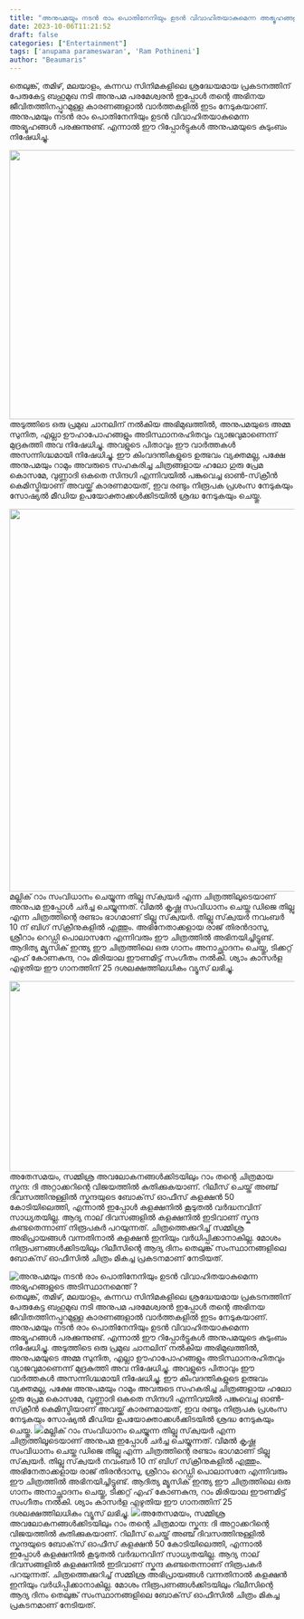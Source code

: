 ```yaml
---
title: "അനുപമയും നടൻ രാം പൊതിനേനിയും ഉടൻ വിവാഹിതയാകുമെന്ന അഭ്യൂഹങ്ങളുടെ അടിസ്ഥാനമെന്ത് ?"
date: 2023-10-06T11:21:52
draft: false
categories: ["Entertainment"]
tags: ['anupama parameswaran', 'Ram Pothineni']
author: "Beaumaris"
---
```


തെലുങ്ക്, തമിഴ്, മലയാളം, കന്നഡ സിനിമകളിലെ ശ്രദ്ധേയമായ പ്രകടനത്തിന് പേരുകേട്ട ബഹുമുഖ നടി അനുപമ പരമേശ്വരൻ ഇപ്പോൾ തന്റെ അഭിനയ ജീവിതത്തിനപ്പുറമുള്ള കാരണങ്ങളാൽ വാർത്തകളിൽ ഇടം നേടുകയാണ്. അനുപമയും നടൻ രാം പൊതിനേനിയും ഉടൻ വിവാഹിതയാകുമെന്ന അഭ്യൂഹങ്ങൾ പരക്കുന്നുണ്ട്. എന്നാൽ ഈ റിപ്പോർട്ടുകൾ അനുപമയുടെ കുടുംബം നിഷേധിച്ചു.

<img class="size-full wp-image-423907 alignnone" src="https://cdn.boolokam.com/articles/2023/10/wfwfggg.jpg" alt="" width="665" height="475" />അടുത്തിടെ ഒരു പ്രമുഖ ചാനലിന് നൽകിയ അഭിമുഖത്തിൽ, അനുപമയുടെ അമ്മ സുനിത, എല്ലാ ഊഹാപോഹങ്ങളും അടിസ്ഥാനരഹിതവും വ്യാജവുമാണെന്ന് മുദ്രകുത്തി അവ നിഷേധിച്ചു. അവളുടെ പിതാവും ഈ വാർത്തകൾ അസന്നിഗ്ദ്ധമായി നിഷേധിച്ചു. ഈ കിംവദന്തികളുടെ ഉത്ഭവം വ്യക്തമല്ല, പക്ഷേ അനുപമയും റാമും അവരുടെ സഹകരിച്ച ചിത്രങ്ങളായ ഹലോ ഗുരു പ്രേമ കൊസമേ, വുണ്ണാദി ഒകതെ സിന്ദഗി എന്നിവയിൽ പങ്കുവെച്ച ഓൺ-സ്‌ക്രീൻ കെമിസ്ട്രിയാണ് അവയ്ക്ക് കാരണമായത്, ഇവ രണ്ടും നിരൂപക പ്രശംസ നേടുകയും സോഷ്യൽ മീഡിയ ഉപയോക്താക്കൾക്കിടയിൽ ശ്രദ്ധ നേടുകയും ചെയ്തു.

<img class="alignnone size-full wp-image-423908" src="https://cdn.boolokam.com/articles/2023/10/wffwwff.jpg" alt="" width="1200" height="675" />മല്ലിക് റാം സംവിധാനം ചെയ്യുന്ന തില്ലു സ്‌ക്വയർ എന്ന ചിത്രത്തിലൂടെയാണ് അനുപമ ഇപ്പോൾ ചർച്ച ചെയ്യുന്നത്. വിമൽ കൃഷ്ണ സംവിധാനം ചെയ്ത ഡിജെ തില്ലു എന്ന ചിത്രത്തിന്റെ രണ്ടാം ഭാഗമാണ് ടില്ലു സ്‌ക്വയർ. തില്ലു സ്‌ക്വയർ നവംബർ 10 ന് ബിഗ് സ്‌ക്രീനുകളിൽ എത്തും. അഭിനേതാക്കളായ രാജ് തിരൻദാസു, ശ്രീറാം റെഡ്ഡി പൊലാസനേ എന്നിവരും ഈ ചിത്രത്തിൽ അഭിനയിച്ചിട്ടുണ്ട്. ആദിത്യ മ്യൂസിക് ഇന്ത്യ ഈ ചിത്രത്തിലെ ഒരു ഗാനം അനാച്ഛാദനം ചെയ്തു, ടിക്കറ്റ് എഹ് കോണകുന്ദ, റാം മിരിയാല ഈണമിട്ട് സംഗീതം നൽകി. ശ്യാം കാസർള എഴുതിയ ഈ ഗാനത്തിന് 25 ദശലക്ഷത്തിലധികം വ്യൂസ് ലഭിച്ചു.

<img class=" wp-image-423909 aligncenter" src="https://cdn.boolokam.com/articles/2023/10/vdd.gif" alt="" width="726" height="336" />അതേസമയം, സമ്മിശ്ര അവലോകനങ്ങൾക്കിടയിലും റാം തന്റെ ചിത്രമായ സ്കന്ദ: ദി അറ്റാക്കറിന്റെ വിജയത്തിൽ കുതിക്കുകയാണ്. റിലീസ് ചെയ്ത് അഞ്ച് ദിവസത്തിനുള്ളിൽ സ്കന്ദയുടെ ബോക്‌സ് ഓഫീസ് കളക്ഷൻ 50 കോടിയിലെത്തി, എന്നാൽ ഇപ്പോൾ കളക്ഷനിൽ കൂടുതൽ വർദ്ധനവിന് സാധ്യതയില്ല. ആദ്യ നാല് ദിവസങ്ങളിൽ കളക്ഷനിൽ ഇടിവാണ് സ്കന്ദ കണ്ടതെന്നാണ് നിരൂപകർ പറയുന്നത്. ചിത്രത്തെക്കുറിച്ച് സമ്മിശ്ര അഭിപ്രായങ്ങൾ വന്നതിനാൽ കളക്ഷൻ ഇനിയും വർധിപ്പിക്കാനാകില്ല. മോശം നിരൂപണങ്ങൾക്കിടയിലും റിലീസിന്റെ ആദ്യ ദിനം തെലുങ്ക് സംസ്ഥാനങ്ങളിലെ ബോക്‌സ് ഓഫീസിൽ ചിത്രം മികച്ച പ്രകടനമാണ് നേടിയത്.


![അനുപമയും നടൻ രാം പൊതിനേനിയും ഉടൻ വിവാഹിതയാകുമെന്ന അഭ്യൂഹങ്ങളുടെ അടിസ്ഥാനമെന്ത് ?](https://cdn.boolokam.com/articles/2023/10/wfwfggg.jpg)തെലുങ്ക്, തമിഴ്, മലയാളം, കന്നഡ സിനിമകളിലെ ശ്രദ്ധേയമായ പ്രകടനത്തിന് പേരുകേട്ട ബഹുമുഖ നടി അനുപമ പരമേശ്വരൻ ഇപ്പോൾ തന്റെ അഭിനയ ജീവിതത്തിനപ്പുറമുള്ള കാരണങ്ങളാൽ വാർത്തകളിൽ ഇടം നേടുകയാണ്. അനുപമയും നടൻ രാം പൊതിനേനിയും ഉടൻ വിവാഹിതയാകുമെന്ന അഭ്യൂഹങ്ങൾ പരക്കുന്നുണ്ട്. എന്നാൽ ഈ റിപ്പോർട്ടുകൾ അനുപമയുടെ കുടുംബം നിഷേധിച്ചു. അടുത്തിടെ ഒരു പ്രമുഖ ചാനലിന് നൽകിയ അഭിമുഖത്തിൽ, അനുപമയുടെ അമ്മ സുനിത, എല്ലാ ഊഹാപോഹങ്ങളും അടിസ്ഥാനരഹിതവും വ്യാജവുമാണെന്ന് മുദ്രകുത്തി അവ നിഷേധിച്ചു. അവളുടെ പിതാവും ഈ വാർത്തകൾ അസന്നിഗ്ദ്ധമായി നിഷേധിച്ചു. ഈ കിംവദന്തികളുടെ ഉത്ഭവം വ്യക്തമല്ല, പക്ഷേ അനുപമയും റാമും അവരുടെ സഹകരിച്ച ചിത്രങ്ങളായ ഹലോ ഗുരു പ്രേമ കൊസമേ, വുണ്ണാദി ഒകതെ സിന്ദഗി എന്നിവയിൽ പങ്കുവെച്ച ഓൺ-സ്‌ക്രീൻ കെമിസ്ട്രിയാണ് അവയ്ക്ക് കാരണമായത്, ഇവ രണ്ടും നിരൂപക പ്രശംസ നേടുകയും സോഷ്യൽ മീഡിയ ഉപയോക്താക്കൾക്കിടയിൽ ശ്രദ്ധ നേടുകയും ചെയ്തു. ![](https://cdn.boolokam.com/articles/2023/10/wffwwff.jpg)മല്ലിക് റാം സംവിധാനം ചെയ്യുന്ന തില്ലു സ്‌ക്വയർ എന്ന ചിത്രത്തിലൂടെയാണ് അനുപമ ഇപ്പോൾ ചർച്ച ചെയ്യുന്നത്. വിമൽ കൃഷ്ണ സംവിധാനം ചെയ്ത ഡിജെ തില്ലു എന്ന ചിത്രത്തിന്റെ രണ്ടാം ഭാഗമാണ് ടില്ലു സ്‌ക്വയർ. തില്ലു സ്‌ക്വയർ നവംബർ 10 ന് ബിഗ് സ്‌ക്രീനുകളിൽ എത്തും. അഭിനേതാക്കളായ രാജ് തിരൻദാസു, ശ്രീറാം റെഡ്ഡി പൊലാസനേ എന്നിവരും ഈ ചിത്രത്തിൽ അഭിനയിച്ചിട്ടുണ്ട്. ആദിത്യ മ്യൂസിക് ഇന്ത്യ ഈ ചിത്രത്തിലെ ഒരു ഗാനം അനാച്ഛാദനം ചെയ്തു, ടിക്കറ്റ് എഹ് കോണകുന്ദ, റാം മിരിയാല ഈണമിട്ട് സംഗീതം നൽകി. ശ്യാം കാസർള എഴുതിയ ഈ ഗാനത്തിന് 25 ദശലക്ഷത്തിലധികം വ്യൂസ് ലഭിച്ചു. ![](https://cdn.boolokam.com/articles/2023/10/vdd.gif)അതേസമയം, സമ്മിശ്ര അവലോകനങ്ങൾക്കിടയിലും റാം തന്റെ ചിത്രമായ സ്കന്ദ: ദി അറ്റാക്കറിന്റെ വിജയത്തിൽ കുതിക്കുകയാണ്. റിലീസ് ചെയ്ത് അഞ്ച് ദിവസത്തിനുള്ളിൽ സ്കന്ദയുടെ ബോക്‌സ് ഓഫീസ് കളക്ഷൻ 50 കോടിയിലെത്തി, എന്നാൽ ഇപ്പോൾ കളക്ഷനിൽ കൂടുതൽ വർദ്ധനവിന് സാധ്യതയില്ല. ആദ്യ നാല് ദിവസങ്ങളിൽ കളക്ഷനിൽ ഇടിവാണ് സ്കന്ദ കണ്ടതെന്നാണ് നിരൂപകർ പറയുന്നത്. ചിത്രത്തെക്കുറിച്ച് സമ്മിശ്ര അഭിപ്രായങ്ങൾ വന്നതിനാൽ കളക്ഷൻ ഇനിയും വർധിപ്പിക്കാനാകില്ല. മോശം നിരൂപണങ്ങൾക്കിടയിലും റിലീസിന്റെ ആദ്യ ദിനം തെലുങ്ക് സംസ്ഥാനങ്ങളിലെ ബോക്‌സ് ഓഫീസിൽ ചിത്രം മികച്ച പ്രകടനമാണ് നേടിയത്.
